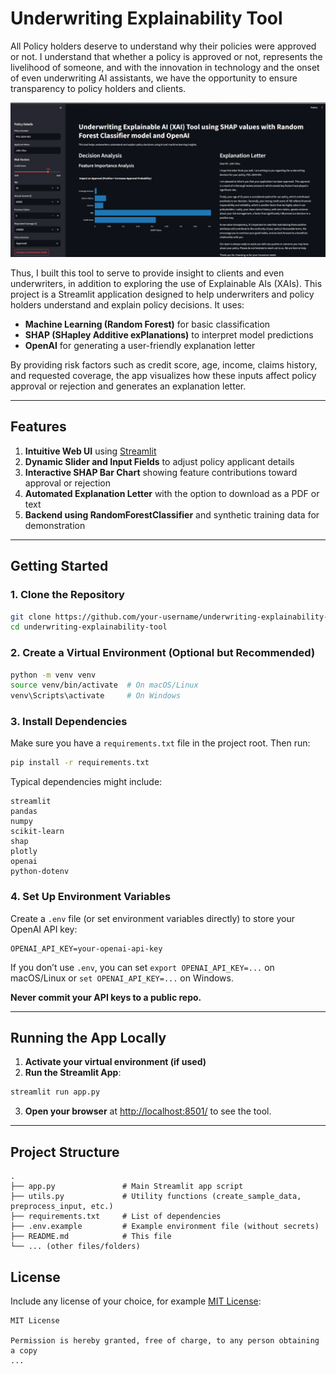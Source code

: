# Underwriting Explainability Tool

All Policy holders deserve to understand why their policies were approved or not. I understand that whether a policy is approved or not, represents the livelihood of someone, and with the innovation in technology and the onset of even underwriting AI assistants, we have the opportunity to ensure transparency to policy holders and clients. 

![alt text](2.png)

Thus, I built this tool to serve to provide insight to clients and even underwriters, in addition to exploring the use of Explainable AIs (XAIs). This project is a Streamlit application designed to help underwriters and policy holders understand and explain policy decisions. It uses:

- **Machine Learning (Random Forest)** for basic classification  
- **SHAP (SHapley Additive exPlanations)** to interpret model predictions  
- **OpenAI** for generating a user-friendly explanation letter  

By providing risk factors such as credit score, age, income, claims history, and requested coverage, the app visualizes how these inputs affect policy approval or rejection and generates an explanation letter.

---

## Features

1. **Intuitive Web UI** using [Streamlit](https://streamlit.io/)  
2. **Dynamic Slider and Input Fields** to adjust policy applicant details  
3. **Interactive SHAP Bar Chart** showing feature contributions toward approval or rejection  
4. **Automated Explanation Letter** with the option to download as a PDF or text  
5. **Backend using RandomForestClassifier** and synthetic training data for demonstration  

---

## Getting Started

### 1. Clone the Repository

```bash
git clone https://github.com/your-username/underwriting-explainability-tool.git
cd underwriting-explainability-tool
```

### 2. Create a Virtual Environment (Optional but Recommended)

```bash
python -m venv venv
source venv/bin/activate  # On macOS/Linux
venv\Scripts\activate     # On Windows
```

### 3. Install Dependencies

Make sure you have a `requirements.txt` file in the project root. Then run:

```bash
pip install -r requirements.txt
```

Typical dependencies might include:

```
streamlit
pandas
numpy
scikit-learn
shap
plotly
openai
python-dotenv
```

### 4. Set Up Environment Variables

Create a `.env` file (or set environment variables directly) to store your OpenAI API key:

```
OPENAI_API_KEY=your-openai-api-key
```

If you don’t use `.env`, you can set `export OPENAI_API_KEY=...` on macOS/Linux or `set OPENAI_API_KEY=...` on Windows.

**Never commit your API keys to a public repo.**

---

## Running the App Locally

1. **Activate your virtual environment (if used)**  
2. **Run the Streamlit App**:

```bash
streamlit run app.py
```

3. **Open your browser** at [http://localhost:8501/](http://localhost:8501/) to see the tool.

---

## Project Structure

```
.
├── app.py               # Main Streamlit app script
├── utils.py             # Utility functions (create_sample_data, preprocess_input, etc.)
├── requirements.txt     # List of dependencies
├── .env.example         # Example environment file (without secrets)
├── README.md            # This file
└── ... (other files/folders)
```



## License

Include any license of your choice, for example [MIT License](https://opensource.org/licenses/MIT):

```
MIT License

Permission is hereby granted, free of charge, to any person obtaining a copy
...
```

